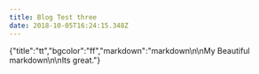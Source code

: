 ```yaml
---
title: Blog Test three
date: 2018-10-05T16:24:15.348Z
---
```

{"title":"tt","bgcolor":"ff","markdown":"markdown\n\nMy Beautiful markdown\n\nIts great."}
